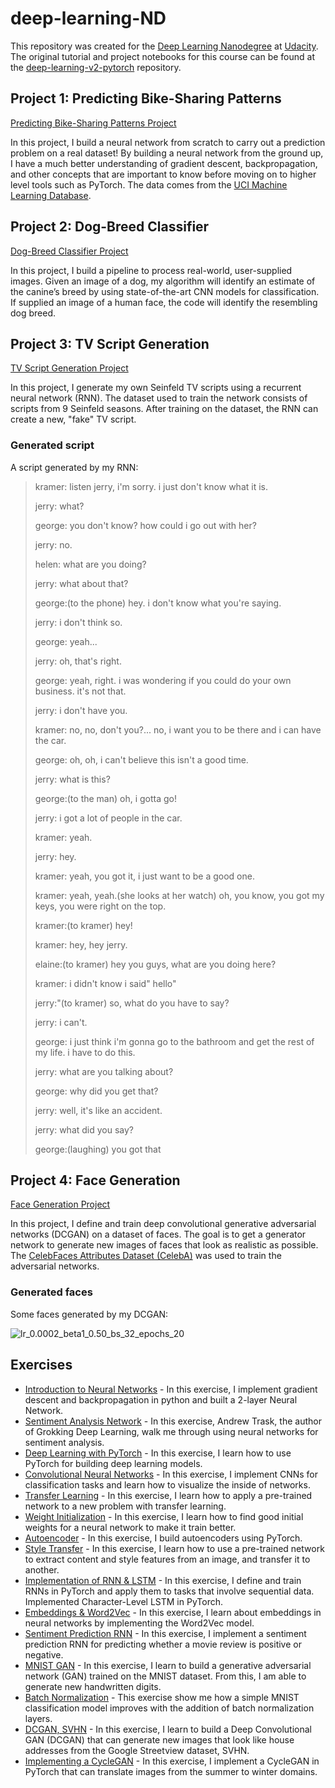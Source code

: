 # deep-learning-ND
This repository was created for the [Deep Learning Nanodegree](https://www.udacity.com/course/deep-learning-nanodegree--nd101) at [Udacity](https://www.udacity.com/). The original tutorial and project notebooks for this course can be found at the [deep-learning-v2-pytorch](https://github.com/udacity/deep-learning-v2-pytorch) repository.

## Project 1: Predicting Bike-Sharing Patterns

[Predicting Bike-Sharing Patterns Project](project-bikesharing)<br/>

In this project, I build a neural network from scratch to carry out a prediction problem on a real dataset! By building a neural network from the ground up, I have a much better understanding of gradient descent, backpropagation, and other concepts that are important to know before moving on to higher level tools such as PyTorch. The data comes from the [UCI Machine Learning Database](https://archive.ics.uci.edu/ml/datasets/Bike+Sharing+Dataset).


## Project 2: Dog-Breed Classifier

[Dog-Breed Classifier Project](project-dog-classification)<br/>

In this project, I build a pipeline to process real-world, user-supplied images. Given an image of a dog, my algorithm will identify an estimate of the canine’s breed by using state-of-the-art CNN models for classification. If supplied an image of a human face, the code will identify the resembling dog breed.

## Project 3: TV Script Generation
[TV Script Generation Project](project-tv-script-generation)<br/>

In this project, I generate my own Seinfeld TV scripts using a recurrent neural network (RNN). The dataset used to train the network consists of scripts from 9 Seinfeld seasons. After training on the dataset, the RNN can create a new, "fake" TV script.

### Generated script

A script generated by my RNN:

>kramer: listen jerry, i'm sorry. i just don't know what it is.
>
>jerry: what?
>
>george: you don't know? how could i go out with her?
>
>jerry: no.
>
>helen: what are you doing?
>
>jerry: what about that?
>
>george:(to the phone) hey. i don't know what you're saying.
>
>jerry: i don't think so.
>
>george: yeah...
>
>jerry: oh, that's right.
>
>george: yeah, right. i was wondering if you could do your own business. it's not that.
>
>jerry: i don't have you.
>
>kramer: no, no, don't you?... no, i want you to be there and i can have the car.
>
>george: oh, oh, i can't believe this isn't a good time.
>
>jerry: what is this?
>
>george:(to the man) oh, i gotta go!
>
>jerry: i got a lot of people in the car.
>
>kramer: yeah.
>
>jerry: hey.
>
>kramer: yeah, you got it, i just want to be a good one.
>
>kramer: yeah, yeah.(she looks at her watch) oh, you know, you got my keys, you were right on the top.
>
>kramer:(to kramer) hey!
>
>kramer: hey, hey jerry.
>
>elaine:(to kramer) hey you guys, what are you doing here?
>
>kramer: i didn't know i said" hello"
>
>jerry:"(to kramer) so, what do you have to say?
>
>jerry: i can't.
>
>george: i just think i'm gonna go to the bathroom and get the rest of my life. i have to do this.
>
>jerry: what are you talking about?
>
>george: why did you get that?
>
>jerry: well, it's like an accident.
>
>jerry: what did you say?
>
>george:(laughing) you got that

## Project 4: Face Generation
[Face Generation Project](project-face-generation)<br/>

In this project, I define and train deep convolutional generative adversarial networks (DCGAN) on a dataset of faces. The goal is to get a generator network to generate new images of faces that look as realistic as possible. The [CelebFaces Attributes Dataset (CelebA)](http://mmlab.ie.cuhk.edu.hk/projects/CelebA.html) was used to train the adversarial networks.

### Generated faces

Some faces generated by my DCGAN:

![lr_0.0002_beta1_0.50_bs_32_epochs_20](project-face-generation/gifs/lr_0.0002_beta1_0.50_bs_32_epochs_20.gif)

## Exercises
* [Introduction to Neural Networks](intro-neural-networks) - In this exercise, I implement gradient descent and backpropagation in python and built a 2-layer Neural Network.
* [Sentiment Analysis Network](sentiment-analysis-network) - In this exercise, Andrew Trask, the author of Grokking Deep Learning, walk me through using neural networks for sentiment analysis.
* [Deep Learning with PyTorch](intro-to-pytorch) - In this exercise, I learn how to use PyTorch for building deep learning models.
* [Convolutional Neural Networks](convolutional-neural-networks) - In this exercise, I implement CNNs for classification tasks and learn how to visualize the inside of networks.
* [Transfer Learning](transfer-learning) - In this exercise, I learn how to apply a pre-trained network to a new problem with transfer learning.
* [Weight Initialization](weight-initialization) - In this exercise, I learn how to find good initial weights for a neural network to make it train better.
* [Autoencoder](autoencoder) - In this exercise, I build autoencoders using PyTorch.
* [Style Transfer](style-transfer) -  In this exercise, I learn how to use a pre-trained network to extract content and style features from an image, and transfer it to another.
* [Implementation of RNN & LSTM](recurrent-neural-networks) - In this exercise, I define and train RNNs in PyTorch and apply them to tasks that involve sequential data. Implemented Character-Level LSTM in PyTorch.
* [Embeddings & Word2Vec](word2vec-embeddings) - In this exercise, I learn about embeddings in neural networks by implementing the Word2Vec model.
* [Sentiment Prediction RNN](sentiment-rnn) - In this exercise, I implement a sentiment prediction RNN for predicting whether a movie review is positive or negative.
* [MNIST GAN](gan-mnist) - In this exercise, I learn to build a generative adversarial network (GAN) trained on the MNIST dataset. From this, I am able to generate new handwritten digits.
* [Batch Normalization](batch-norm) - This exercise show me how a simple MNIST classification model improves with the addition of batch normalization layers.
* [DCGAN, SVHN](dcgan-svhn) - In this exercise, I learn to build a  Deep Convolutional GAN (DCGAN) that can generate new images that look like house addresses from the Google Streetview dataset, SVHN.
* [Implementing a CycleGAN](cycle-gan) - In this exercise, I implement a CycleGAN in PyTorch that can translate images from the summer to winter domains.
